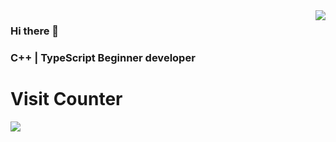 <img align="right" src="https://github-readme-stats.vercel.app/api?username=RaidoNek&show_icons=true&theme=dark" />

### Hi there 👋
### C++ | TypeScript Beginner developer

# <b>Visit Counter</b>
<img align="left" src=https://profile-counter.glitch.me/RaidoNek/count.svg />

<!--
**RaidoNek/RaidoNek** is a ✨ _special_ ✨ repository because its `README.md` (this file) appears on your GitHub profile.

Here are some ideas to get you started:

- 🔭 I’m currently working on ...
- 🌱 I’m currently learning ...
- 👯 I’m looking to collaborate on ...
- 🤔 I’m looking for help with ...
- 💬 Ask me about ...
- 📫 How to reach me: ...
- 😄 Pronouns: ...
- ⚡ Fun fact: ...
-->

